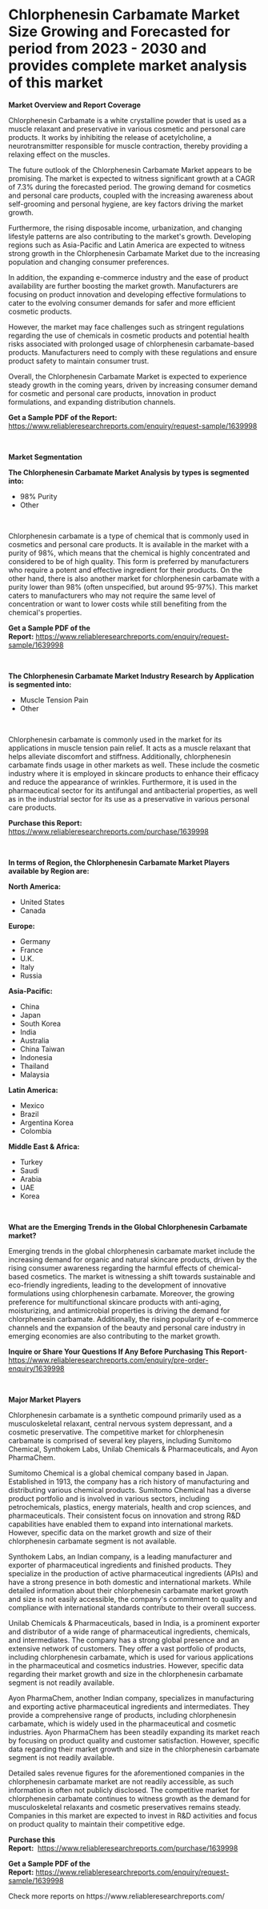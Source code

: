 <p><h1>Chlorphenesin Carbamate Market Size Growing and Forecasted for period from 2023 - 2030 and provides complete market analysis of this market</h1></p><p><strong>Market Overview and Report Coverage</strong></p>
<p><p>Chlorphenesin Carbamate is a white crystalline powder that is used as a muscle relaxant and preservative in various cosmetic and personal care products. It works by inhibiting the release of acetylcholine, a neurotransmitter responsible for muscle contraction, thereby providing a relaxing effect on the muscles.</p><p>The future outlook of the Chlorphenesin Carbamate Market appears to be promising. The market is expected to witness significant growth at a CAGR of 7.3% during the forecasted period. The growing demand for cosmetics and personal care products, coupled with the increasing awareness about self-grooming and personal hygiene, are key factors driving the market growth.</p><p>Furthermore, the rising disposable income, urbanization, and changing lifestyle patterns are also contributing to the market's growth. Developing regions such as Asia-Pacific and Latin America are expected to witness strong growth in the Chlorphenesin Carbamate Market due to the increasing population and changing consumer preferences.</p><p>In addition, the expanding e-commerce industry and the ease of product availability are further boosting the market growth. Manufacturers are focusing on product innovation and developing effective formulations to cater to the evolving consumer demands for safer and more efficient cosmetic products.</p><p>However, the market may face challenges such as stringent regulations regarding the use of chemicals in cosmetic products and potential health risks associated with prolonged usage of chlorphenesin carbamate-based products. Manufacturers need to comply with these regulations and ensure product safety to maintain consumer trust.</p><p>Overall, the Chlorphenesin Carbamate Market is expected to experience steady growth in the coming years, driven by increasing consumer demand for cosmetic and personal care products, innovation in product formulations, and expanding distribution channels.</p></p>
<p><strong>Get a Sample PDF of the Report:</strong> <a href="https://www.reliableresearchreports.com/enquiry/request-sample/1639998">https://www.reliableresearchreports.com/enquiry/request-sample/1639998</a></p>
<p>&nbsp;</p>
<p><strong>Market Segmentation</strong></p>
<p><strong>The Chlorphenesin Carbamate Market Analysis by types is segmented into:</strong></p>
<p><ul><li>98% Purity</li><li>Other</li></ul></p>
<p>&nbsp;</p>
<p><p>Chlorphenesin carbamate is a type of chemical that is commonly used in cosmetics and personal care products. It is available in the market with a purity of 98%, which means that the chemical is highly concentrated and considered to be of high quality. This form is preferred by manufacturers who require a potent and effective ingredient for their products. On the other hand, there is also another market for chlorphenesin carbamate with a purity lower than 98% (often unspecified, but around 95-97%). This market caters to manufacturers who may not require the same level of concentration or want to lower costs while still benefiting from the chemical's properties.</p></p>
<p><strong>Get a Sample PDF of the Report:</strong>&nbsp;<a href="https://www.reliableresearchreports.com/enquiry/request-sample/1639998">https://www.reliableresearchreports.com/enquiry/request-sample/1639998</a></p>
<p>&nbsp;</p>
<p><strong>The Chlorphenesin Carbamate Market Industry Research by Application is segmented into:</strong></p>
<p><ul><li>Muscle Tension Pain</li><li>Other</li></ul></p>
<p>&nbsp;</p>
<p><p>Chlorphenesin carbamate is commonly used in the market for its applications in muscle tension pain relief. It acts as a muscle relaxant that helps alleviate discomfort and stiffness. Additionally, chlorphenesin carbamate finds usage in other markets as well. These include the cosmetic industry where it is employed in skincare products to enhance their efficacy and reduce the appearance of wrinkles. Furthermore, it is used in the pharmaceutical sector for its antifungal and antibacterial properties, as well as in the industrial sector for its use as a preservative in various personal care products.</p></p>
<p><strong>Purchase this Report:</strong>&nbsp; <a href="https://www.reliableresearchreports.com/purchase/1639998">https://www.reliableresearchreports.com/purchase/1639998</a></p>
<p>&nbsp;</p>
<p><strong>In terms of Region, the Chlorphenesin Carbamate Market Players available by Region are:</strong></p>
<p>
    <p> <strong> North America: </strong>
        <ul>
            <li>United States</li>
            <li>Canada</li>
        </ul>
        </p> 
    <p> <strong> Europe: </strong>
        <ul>
            <li>Germany</li>
            <li>France</li>
            <li>U.K.</li>
            <li>Italy</li>
            <li>Russia</li>
        </ul>
        </p> 
    <p> <strong> Asia-Pacific: </strong>
        <ul>
            <li>China</li>
            <li>Japan</li>
            <li>South Korea</li>
            <li>India</li>
            <li>Australia</li>
            <li>China Taiwan</li>
            <li>Indonesia</li>
            <li>Thailand</li>
            <li>Malaysia</li>
        </ul>
        </p> 
    <p> <strong> Latin America: </strong>
        <ul>
            <li>Mexico</li>
            <li>Brazil</li>
            <li>Argentina Korea</li>
            <li>Colombia</li>
        </ul>
        </p> 
    <p> <strong> Middle East & Africa: </strong>
        <ul>
            <li>Turkey</li>
            <li>Saudi</li>
            <li>Arabia</li>
            <li>UAE</li>
            <li>Korea</li>
        </ul>
    </p>
    </p>
<p>&nbsp;</p>
<p><strong>What are the Emerging Trends in the Global Chlorphenesin Carbamate market?</strong></p>
<p><p>Emerging trends in the global chlorphenesin carbamate market include the increasing demand for organic and natural skincare products, driven by the rising consumer awareness regarding the harmful effects of chemical-based cosmetics. The market is witnessing a shift towards sustainable and eco-friendly ingredients, leading to the development of innovative formulations using chlorphenesin carbamate. Moreover, the growing preference for multifunctional skincare products with anti-aging, moisturizing, and antimicrobial properties is driving the demand for chlorphenesin carbamate. Additionally, the rising popularity of e-commerce channels and the expansion of the beauty and personal care industry in emerging economies are also contributing to the market growth.</p></p>
<p><strong>Inquire or Share Your Questions If Any Before Purchasing This Report</strong>- <a href="https://www.reliableresearchreports.com/enquiry/pre-order-enquiry/1639998">https://www.reliableresearchreports.com/enquiry/pre-order-enquiry/1639998</a></p>
<p>&nbsp;</p>
<p><strong>Major Market Players</strong></p>
<p><p>Chlorphenesin carbamate is a synthetic compound primarily used as a musculoskeletal relaxant, central nervous system depressant, and a cosmetic preservative. The competitive market for chlorphenesin carbamate is comprised of several key players, including Sumitomo Chemical, Synthokem Labs, Unilab Chemicals & Pharmaceuticals, and Ayon PharmaChem. </p><p>Sumitomo Chemical is a global chemical company based in Japan. Established in 1913, the company has a rich history of manufacturing and distributing various chemical products. Sumitomo Chemical has a diverse product portfolio and is involved in various sectors, including petrochemicals, plastics, energy materials, health and crop sciences, and pharmaceuticals. Their consistent focus on innovation and strong R&D capabilities have enabled them to expand into international markets. However, specific data on the market growth and size of their chlorphenesin carbamate segment is not available. </p><p>Synthokem Labs, an Indian company, is a leading manufacturer and exporter of pharmaceutical ingredients and finished products. They specialize in the production of active pharmaceutical ingredients (APIs) and have a strong presence in both domestic and international markets. While detailed information about their chlorphenesin carbamate market growth and size is not easily accessible, the company's commitment to quality and compliance with international standards contribute to their overall success.</p><p>Unilab Chemicals & Pharmaceuticals, based in India, is a prominent exporter and distributor of a wide range of pharmaceutical ingredients, chemicals, and intermediates. The company has a strong global presence and an extensive network of customers. They offer a vast portfolio of products, including chlorphenesin carbamate, which is used for various applications in the pharmaceutical and cosmetics industries. However, specific data regarding their market growth and size in the chlorphenesin carbamate segment is not readily available.</p><p>Ayon PharmaChem, another Indian company, specializes in manufacturing and exporting active pharmaceutical ingredients and intermediates. They provide a comprehensive range of products, including chlorphenesin carbamate, which is widely used in the pharmaceutical and cosmetic industries. Ayon PharmaChem has been steadily expanding its market reach by focusing on product quality and customer satisfaction. However, specific data regarding their market growth and size in the chlorphenesin carbamate segment is not readily available.</p><p>Detailed sales revenue figures for the aforementioned companies in the chlorphenesin carbamate market are not readily accessible, as such information is often not publicly disclosed. The competitive market for chlorphenesin carbamate continues to witness growth as the demand for musculoskeletal relaxants and cosmetic preservatives remains steady. Companies in this market are expected to invest in R&D activities and focus on product quality to maintain their competitive edge.</p></p>
<p><strong>Purchase this Report:</strong>&nbsp;&nbsp;<a href="https://www.reliableresearchreports.com/purchase/1639998">https://www.reliableresearchreports.com/purchase/1639998</a></p>
<p></p>
<p><strong>Get a Sample PDF of the Report:</strong>&nbsp;<a href="https://www.reliableresearchreports.com/enquiry/request-sample/1639998">https://www.reliableresearchreports.com/enquiry/request-sample/1639998</a></p>
<p>Check more reports on https://www.reliableresearchreports.com/</p>
